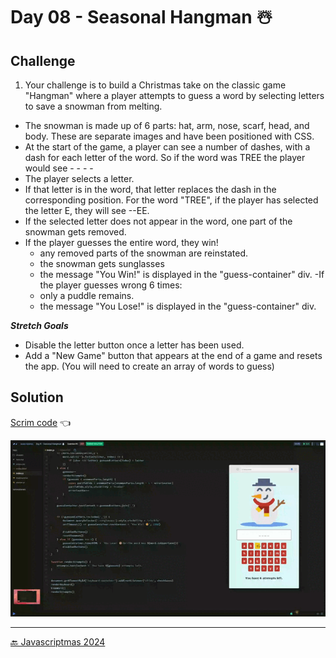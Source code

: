 # Day 08 - Seasonal Hangman ☃️

## Challenge

1. Your challenge is to build a Christmas take on the classic game "Hangman" where a player attempts to guess a word by selecting letters to save a snowman from melting.
- The snowman is made up of 6 parts: hat, arm, nose, scarf, head, and body. These are separate images and have been positioned with CSS.
- At the start of the game, a player can see a number of dashes, with a dash for each letter of the word. So if the word was TREE the player would see - - - -
- The player selects a letter. 
- If that letter is in the word, that letter replaces the dash in the corresponding position. For the word "TREE", if the player has selected the letter E, they will see --EE.
- If the selected letter does not appear in the word, one part of the snowman gets removed.
- If the player guesses the entire word, they win! 
    - any removed parts of the snowman are reinstated.
    - the snowman gets sunglasses
    - the message "You Win!" is displayed in the "guess-container" div.
-If the player guesses wrong 6 times: 
    - only a puddle remains.
    - the message "You Lose!" is displayed in the "guess-container" div.
    
***Stretch Goals***

- Disable the letter button once a letter has been used.
- Add a "New Game" button that appears at the end of a game and resets the app. (You will need to create an array of words to guess)


## Solution

[Scrim code](https://scrimba.com/exercise-s0thpnk414) 👈

![](../assets/gifs/day-08.gif)


---
[🔙 Javascriptmas 2024](../README.md)